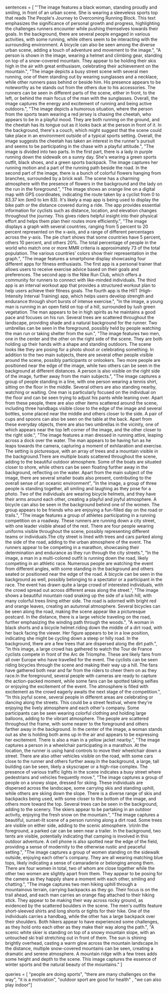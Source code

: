 sentences = [
    "'The image features a black woman, standing proudly and smiling, in front of an urban scene. She is wearing a sleeveless sports top that reads The People's Journey to Overcoming Running Block. This text emphasizes the significance of personal growth and progress, highlighting the challenges runners encounter while pushing themselves towards their goals. In the background, there are several people engaged in various activities, with some running, while others seem to be interacting with the surrounding environment. A bicycle can also be seen among the diverse urban scene, adding a touch of adventure and movement to the image.",
    "A person is shown in the image, wearing a helmet and climbing gear, standing on top of a snow-covered mountain. They appear to be holding their skis high in the air with great enthusiasm, celebrating their achievement on the mountain.",
    "The image depicts a busy street scene with several men running, one of them standing out by wearing sunglasses and a necklace, while other runners pass behind or beside him. His presence appears to be noteworthy as he stands out from the others due to his accessories. The runners can be seen in different parts of the scene, either in front, to the left, or behind the main focus of the man with the sunglasses. Overall, the image captures the energy and excitement of running and being active outdoors.",
    "The image depicts a humorous situation, where the person from the sports team wearing a red jersey is chasing the cheetah, who appears to be in a playful mood. They are both running on the ground, and the cheetah has its tongue out as it looks back at the person in front of it. In the background, there's a couch, which might suggest that the scene could take place in an environment outside of a typical sports setting. Overall, the image suggests the cheetah has taken an interest in the runner's pursuit and seems to be participating in the chase with a playful attitude.",
    "The image is divided into two parts. In the first part, there is a lady in purple running down the sidewalk on a sunny day. She's wearing a green sports outfit, black shoes, and a green sports backpack. The image captures her running motion and a part of the running path beside the road. In the second part of the image, there is a bunch of colorful flowers hanging from branches, surrounded by a brick wall. The scene has a charming atmosphere with the presence of flowers in the background and the lady on the run in the foreground.",
    "The image shows an orange line on a digital map with GPS coordinates, indicating the route taken by a cyclist from 0 to 83.37 km (km0 to km 83). It's likely a map app is being used to display the bike path or the distance covered during a ride. The app provides essential information for cyclists such as distance, location, and elevation changes throughout the journey. This gives riders helpful insight into their physical effort and helps them plan their routes more efficiently.",
     "The image displays a graph with several countries, ranging from 5 percent to 20 percent represented on the x-axis, and a range of different percentages across the y-axis. The pie chart shows that some countries have 5 percent, others 10 percent, and others 20%. The total percentage of people in the world who match one or more MMR criteria is approximately 73 of the total population. The various countries' colors show their representation in the graph.",
     "The image features a smartphone display showcasing four different apps for fitness enthusiasts. The first app is a personal trainer that allows users to receive exercise advice based on their goals and preferences. The second app is the Nike Run Club, which offers a community for runners to connect with like-minded individuals. The third app is an interval workout app that provides a structured workout plan to help users achieve their fitness goals. The fourth app is the HIIT (High-Intensity Interval Training) app, which helps users develop strength and endurance through short bursts of intense exercise.",
     "In the image, a young man is running in an open field on top of a hill, surrounded by lush green vegetation. The man appears to be in high spirits as he maintains a good pace and focuses on his run. Several trees are scattered throughout the landscape, providing shade and a natural background for the runner. Two umbrellas can be seen in the foreground, possibly held by people watching the man run or taking shelter from the sun.",
     "The image features two men, one in the center and the other on the right side of the scene. They are both holding up their hands with a shape and standing outdoors. The scene looks like they are posing for a photo shoot or celebrating something. In addition to the two main subjects, there are several other people visible around the scene, possibly participants or onlookers. Two more people are positioned near the edge of the image, while two others can be seen in the background at different distances. A person is also visible on the right side of the image, further away from the main subjects.",
     "The image captures a group of people standing in a line, with one person wearing a tennis shirt, sitting on the floor in the middle. Several others are also standing nearby, watching or waiting. One man is particularly focused on the individual on the floor and can be seen trying to adjust his pants while leaning over. Apart from these people, there are also other items scattered around the scene, including three handbags visible close to the edge of the image and several bottles, some placed near the middle and others closer to the side. A pair of cups and spoons can also be seen on the table at the back. Apart from these everyday objects, there are also two umbrellas in the vicinity, one of which appears near the top left corner of the image, and the other closer to the right side.",
     "The image features a man dressed in running attire, leaping across a dock over the water. The man appears to be having fun as he leaps towards the camera, capturing a moment of exhilaration and exercise. The setting is picturesque, with an array of trees and a mountain visible in the background.There are multiple boats scattered throughout the scene, adding to the beautiful outdoor atmosphere. Some of the boats are situated closer to shore, while others can be seen floating further away in the background, reflecting on the water. Apart from the main subject of the image, there are several smaller boats also present, contributing to the overall sense of an oceanic environment",
     "In the image, a group of three people is standing together, all smiling and laughing as they pose for a photo. Two of the individuals are wearing bicycle helmets, and they have their arms around each other, creating a playful and joyful atmosphere. A bicycle can also be seen in the background behind one of the women. The group appears to be friends who are enjoying a fun-filled day on the road or trails.",
     "The image features a group of athletes participating in a running competition on a roadway. These runners are running down a city street, with one leader visible ahead of the rest. There are four people wearing uniforms visible throughout the scene, possibly representing different teams or individuals.The city street is lined with trees and cars parked along the side of the road, adding to the urban atmosphere of the event. The runners appear to be competing in a marathon, showcasing their determination and endurance as they run through the city streets.",
     "In the image, a man in a multi-colored outfit is running down the road, likely competing in an athletic race. Numerous people are watching the event from different angles, with some standing in the background and others seated or positioned near the edge of the road. A bicycle can be seen in the background as well, possibly belonging to a spectator or a participant in the race. The event has drawn quite a large crowd of interested individuals, with the crowd spread out across different areas along the street.",
     "The image shows a beautiful mountain road snaking up the side of a lush hill, with many colorful trees lining either side. The road is adorned with bright red and orange leaves, creating an autumnal atmosphere. Several bicycles can be seen along the road, making the scene appear like a picturesque postcard. In the distance, there is a large vehicle traveling on the road, further emphasizing the winding path through the woods.",
     "A woman in black shorts and a bicycle helmet riding down the middle of a dirt road, with her back facing the viewer. Her figure appears to be in a low position, indicating she might be cycling down a steep or hilly road. In the background, there are a few trees that are dispersed along the dirt path.",
     "In this image, a large crowd has gathered to watch the Tour de France cyclists compete in front of the Arc de Triomphe. These are likely fans from all over Europe who have travelled for the event. The cyclists can be seen riding bicycles through the scene and making their way up a hill. The fans have gathered both near and far from the riders to cheer them on as they race.In the foreground, several people with cameras are ready to capture the action-packed moment, while some fans can be spotted taking selfies or enjoying the excitement of the event. The atmosphere is filled with excitement as the crowd eagerly awaits the next stage of the competition.",
     "In this joyful scene, several people in different areas are celebrating or dancing along the streets. This could be a street festival, where they're enjoying the lively atmosphere and each other's company. Some participants can be seen wearing colorful clothing and holding large balloons, adding to the vibrant atmosphere. The people are scattered throughout the frame, with some nearer to the foreground and others farther away in the background. In the center of the image, a woman stands out as she is holding both arms up in the air and appears to be expressing her excitement. There is also a man in a yellow jacket nearby.",
     "The image captures a person in a wheelchair participating in a marathon. At the location, the runner is using hand controls to move their wheelchair down a street. There are also other vehicles visible on the road, with some cars close to the runner and others further away.In the background, a large, tall building can be seen, likely a skyscraper or a high-rise complex. The presence of various traffic lights in the scene indicates a busy street where pedestrians and vehicles frequently move.",
     "The image captures a group of people on a snowy slope, dressed for skiing. These individuals are dispersed across the landscape, some carrying skis and standing uphill, while others are skiing down the slope. There is a diverse range of skis and backpacks being used, with some closer to the bottom of the image, and others more toward the top. Several trees can be seen in the background, adding to the scenery. The skiers appear to be partaking in an outdoor activity, enjoying the fresh snow on the mountain.",
     "The image captures a beautiful, sunset-lit scene of a person running along a dirt road. Some trees are visible on either side, adding to the scenic atmosphere. \n\nIn the foreground, a parked car can be seen near a trailer. In the background, two tents are visible, potentially indicating that camping is involved in this outdoor adventure. A cell phone is also spotted near the edge of the field, providing a sense of modernity to the otherwise rustic and peaceful setting.",
     "The image captures a group of women standing on the sidewalk outside, enjoying each other's company. They are all wearing matching blue tops, likely indicating a sense of camaraderie or belonging among them. There are four women in total, two of whom are close together while the other two women are slightly apart from them. They appear to be posing for the camera as they happily share a moment with each other, smiling and chatting.",
     "The image captures two men hiking uphill through a mountainous terrain, carrying backpacks as they go. Their focus is on the trail ahead, and each man carries an orange flag attached to their hiking stick. They appear to be making their way across rocky ground, as evidenced by the scattered boulders in the scene. The men's outfits feature short-sleeved shirts and long shorts or tights for their hike. One of the individuals carries a handbag, while the other has a large backpack over their shoulders. Both hikers appear to have experienced some challenges, as they hold onto each other as they make their way along the path.",
     "A scenic white skier is standing on top of a snowy mountain slope, with an untouched ski trail stretching out in front of them. The sun is shining brightly overhead, casting a warm glow across the mountain landscape.In the distance, multiple snow-covered mountains can be seen, creating a dramatic and serene atmosphere. A mountain ridge with a few trees adds some height and depth to the scene. This image captures the essence of winter sports and the natural beauty of the mountains."
]

queries = [
    "people are doing sports", 
    "there are many challenges on the way", 
    "it is a motivation",
    "outdoor sport are good for health" , 
    "we can also play indoor"]
